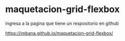 # maquetacion-grid-flexbox


ingresa a la pagina que tiene un respositorio en github

https://imbana.github.io/maquetacion-grid-flexbox/


